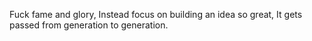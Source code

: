 Fuck fame and glory,
Instead focus on building an idea so great,
It gets passed from generation to generation.